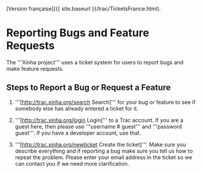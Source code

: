 [Version française]({{ site.baseurl }}/trac/TicketsFrance.html).

# Reporting Bugs and Feature Requests

The '''Xinha project''' uses a ticket system for users to report bugs and make feature requests.


## Steps to Report a Bug or Request a Feature

1. '''[http://trac.xinha.org/search Search]''' for your bug or feature to see if somebody else has already entered a ticket for it.

2. '''[http://trac.xinha.org/login Login]''' to a Trac account.  If you are a guest here, then please use '''username # guest''' and '''password guest'''.  If you have a developer account, use that.

3. '''[http://trac.xinha.org/newticket Create the ticket]'''.  Make sure you describe everything and if reporting a bug make sure you tell us how to repeat the problem.  Please enter your email address in the ticket so we can contact you if we need more clarification.
